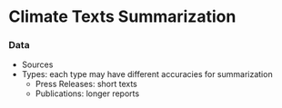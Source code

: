 # Climate Texts Summarization

### Data
- Sources 
- Types: each type may have different accuracies for summarization
  - Press Releases: short texts 
  - Publications: longer reports 

